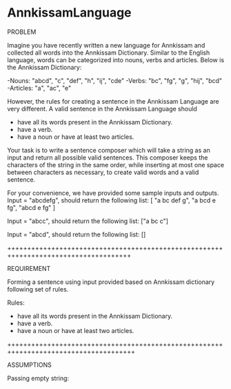 # AnnkissamLanguage

PROBLEM

Imagine you have recently written a new language for Annkissam and collected all words into the Annkissam Dictionary. Similar to the English language, words can be categorized into nouns, verbs and articles. Below is the Annkissam Dictionary:

-Nouns: "abcd", "c", "def", "h", "ij", "cde"
-Verbs: "bc", "fg", "g", "hij", "bcd"
-Articles: "a", "ac", "e"

However, the rules for creating a sentence in the Annkissam Language are very different. A valid sentence in the Annkissam Language should
- have all its words present in the Annkissam Dictionary.
- have a verb.
- have a noun or have at least two articles.

Your task is to write a sentence composer which will take a string as an input and return all possible valid sentences. This composer keeps the characters of the string in the same order, while inserting at most one space between characters as necessary, to create valid words and a valid sentence.

For your convenience, we have provided some sample inputs and outputs.
Input = "abcdefg", should return the following list:
[
"a bc def g",
"a bcd e fg",
"abcd e fg"
]

Input = "abcc", should return the following list:
["a bc c"]

Input = "abcd", should return the following list:
[]

+++++++++++++++++++++++++++++++++++++++++++++++++++++++++++++++++++++++++++++++++++++

REQUIREMENT

Forming a sentence using input provided based on Annkissam dictionary following set of rules.

Rules:
- have all its words present in the Annkissam Dictionary.
- have a verb.
- have a noun or have at least two articles.

++++++++++++++++++++++++++++++++++++++++++++++++++++++++++++++++++++++++++++++++++++++

ASSUMPTIONS

Passing empty string:  
